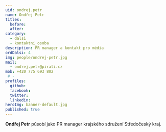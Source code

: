 ```yaml
---
uid: ondrej.petr
name: Ondřej Petr
titles: 
  before: 
  after: 
category:
  - dalsi
  - kontaktni_osoba
description: PR manager a kontakt pro média
ordDalsi: 4
img: people/ondrej-petr.jpg
mail:
  - ondrej.petr@pirati.cz
mob: +420 775 693 802
 # -
profiles:
  github:
  facebook:
  twitter:
  linkedin:
heroImg: banner-default.jpg
published: true
---
```


**Ondřej Petr** působí jako PR manager krajského sdružení Středočeský kraj.

